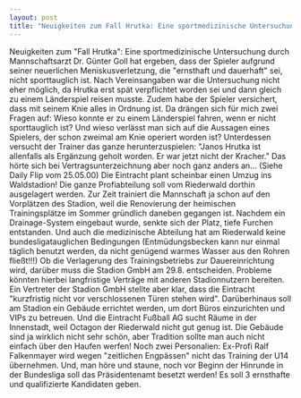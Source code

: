 ```yaml
---
layout: post
title: "Neuigkeiten zum Fall Hrutka: Eine sportmedizinische Untersuchung durch Mannschaftsarzt Dr."
---
```


Neuigkeiten zum "Fall Hrutka": Eine sportmedizinische Untersuchung durch Mannschaftsarzt Dr. Günter Goll hat ergeben, dass der Spieler aufgrund seiner neuerlichen Meniskusverletzung, die "ernsthaft und dauerhaft" sei, nicht sporttauglich ist. Nach Vereinsangaben war die Untersuchung nicht eher möglich, da Hrutka erst spät verpflichtet worden sei und dann gleich zu einem Länderspiel reisen musste. Zudem habe der Spieler versichert, dass mit seinem Knie alles in Ordnung ist. Da drängen sich für mich zwei Fragen auf: Wieso konnte er zu einem Länderspiel fahren, wenn er nicht sporttauglich ist? Und wieso verlässt man sich auf die Aussagen eines Spielers, der schon zweimal am Knie operiert worden ist? Unterdessen versucht der Trainer das ganze herunterzuspielen: "Janos Hrutka ist allenfalls als Ergänzung geholt worden. Er war jetzt nicht der Kracher." Das hörte sich bei Vertragsunterzeichnung aber noch ganz anders an... (Siehe Daily Flip vom 25.05.00) Die Eintracht plant scheinbar einen Umzug ins Waldstadion! Die ganze Profiabteilung soll vom Riederwald dorthin ausgelagert werden. Zur Zeit trainiert die Mannschaft ja schon auf den Vorplätzen des Stadion, weil die Renovierung der heimischen Trainingsplätze im Sommer gründlich daneben gegangen ist. Nachdem ein Drainage-System eingebaut wurde, senkte sich der Platz, tiefe Furchen entstanden. Und auch die medizinische Abteilung hat am Riederwald keine bundesligatauglichen Bedingungen (Entmüdungsbecken kann nur einmal täglich benutzt werden, da nicht genügend warmes Wasser aus den Rohren fließt!!!) Ob die Verlagerung des Trainingsbetriebs zur Dauereinrichtung wird, darüber muss die Stadion GmbH am 29.8. entscheiden. Probleme könnten hierbei langfristige Verträge mit anderen Stadionnutzern bereiten. Ein Vertreter der Stadion GmbH stellte aber klar, dass die Eintracht "kurzfristig nicht vor verschlossenen Türen stehen wird". Darüberhinaus soll am Stadion ein Gebäude errichtet werden, um dort Büros einzurichten und VIPs zu betreuen. Und die Eintracht Fußball AG sucht Räume in der Innenstadt, weil Octagon der Riederwald nicht gut genug ist. Die Gebäude sind ja wirklich nicht sehr schön, aber Tradition sollte man auch nicht einfach über den Haufen werfen! Noch zwei Personalien: Ex-Profi Ralf Falkenmayer wird wegen "zeitlichen Engpässen" nicht das Training der U14 übernehmen. Und, man höre und staune, noch vor Beginn der Hinrunde in der Bundesliga soll das Präsidentenamt besetzt werden! Es soll 3 ernsthafte und qualifizierte Kandidaten geben.
